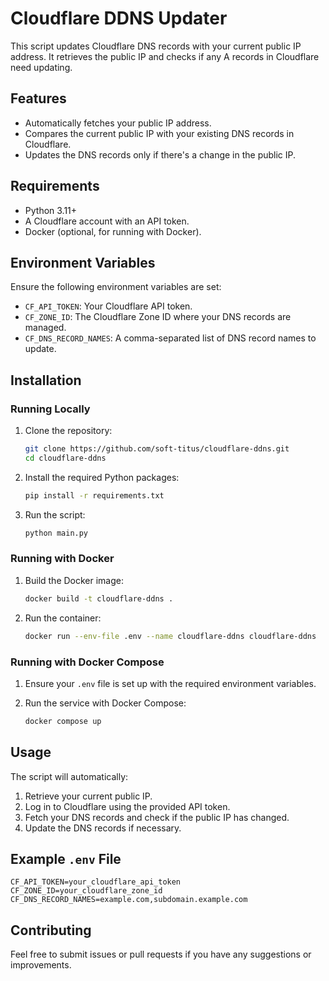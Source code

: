 # Cloudflare DDNS Updater

This script updates Cloudflare DNS records with your current public IP address. It retrieves the public IP and checks if any A records in Cloudflare need updating.

## Features

- Automatically fetches your public IP address.
- Compares the current public IP with your existing DNS records in Cloudflare.
- Updates the DNS records only if there's a change in the public IP.

## Requirements

- Python 3.11+
- A Cloudflare account with an API token.
- Docker (optional, for running with Docker).

## Environment Variables

Ensure the following environment variables are set:

- `CF_API_TOKEN`: Your Cloudflare API token.
- `CF_ZONE_ID`: The Cloudflare Zone ID where your DNS records are managed.
- `CF_DNS_RECORD_NAMES`: A comma-separated list of DNS record names to update.

## Installation

### Running Locally

1. Clone the repository:

   ```bash
   git clone https://github.com/soft-titus/cloudflare-ddns.git
   cd cloudflare-ddns
   ```

2. Install the required Python packages:

   ```bash
   pip install -r requirements.txt
   ```

3. Run the script:

   ```bash
   python main.py
   ```

### Running with Docker

1. Build the Docker image:

   ```bash
   docker build -t cloudflare-ddns .
   ```

2. Run the container:

   ```bash
   docker run --env-file .env --name cloudflare-ddns cloudflare-ddns
   ```

### Running with Docker Compose

1. Ensure your `.env` file is set up with the required environment variables.

2. Run the service with Docker Compose:

   ```bash
   docker compose up
   ```

## Usage

The script will automatically:

1. Retrieve your current public IP.
2. Log in to Cloudflare using the provided API token.
3. Fetch your DNS records and check if the public IP has changed.
4. Update the DNS records if necessary.

## Example `.env` File

```plaintext
CF_API_TOKEN=your_cloudflare_api_token
CF_ZONE_ID=your_cloudflare_zone_id
CF_DNS_RECORD_NAMES=example.com,subdomain.example.com
```

## Contributing

Feel free to submit issues or pull requests if you have any suggestions or improvements.


